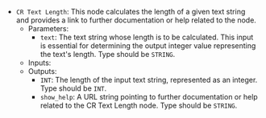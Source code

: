 - `CR Text Length`: This node calculates the length of a given text string and provides a link to further documentation or help related to the node.
    - Parameters:
        - `text`: The text string whose length is to be calculated. This input is essential for determining the output integer value representing the text's length. Type should be `STRING`.
    - Inputs:
    - Outputs:
        - `INT`: The length of the input text string, represented as an integer. Type should be `INT`.
        - `show_help`: A URL string pointing to further documentation or help related to the CR Text Length node. Type should be `STRING`.
